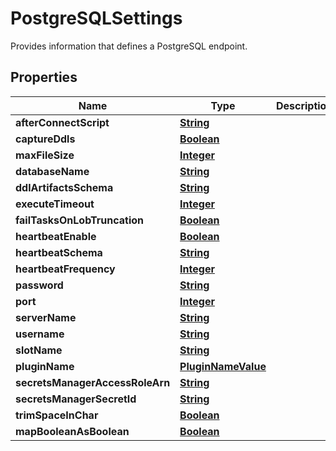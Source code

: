 

# PostgreSQLSettings

Provides information that defines a PostgreSQL endpoint.

## Properties

| Name | Type | Description | Notes |
|------------ | ------------- | ------------- | -------------|
|**afterConnectScript** | [**String**](String.md) |  |  [optional] |
|**captureDdls** | [**Boolean**](Boolean.md) |  |  [optional] |
|**maxFileSize** | [**Integer**](Integer.md) |  |  [optional] |
|**databaseName** | [**String**](String.md) |  |  [optional] |
|**ddlArtifactsSchema** | [**String**](String.md) |  |  [optional] |
|**executeTimeout** | [**Integer**](Integer.md) |  |  [optional] |
|**failTasksOnLobTruncation** | [**Boolean**](Boolean.md) |  |  [optional] |
|**heartbeatEnable** | [**Boolean**](Boolean.md) |  |  [optional] |
|**heartbeatSchema** | [**String**](String.md) |  |  [optional] |
|**heartbeatFrequency** | [**Integer**](Integer.md) |  |  [optional] |
|**password** | [**String**](String.md) |  |  [optional] |
|**port** | [**Integer**](Integer.md) |  |  [optional] |
|**serverName** | [**String**](String.md) |  |  [optional] |
|**username** | [**String**](String.md) |  |  [optional] |
|**slotName** | [**String**](String.md) |  |  [optional] |
|**pluginName** | [**PluginNameValue**](PluginNameValue.md) |  |  [optional] |
|**secretsManagerAccessRoleArn** | [**String**](String.md) |  |  [optional] |
|**secretsManagerSecretId** | [**String**](String.md) |  |  [optional] |
|**trimSpaceInChar** | [**Boolean**](Boolean.md) |  |  [optional] |
|**mapBooleanAsBoolean** | [**Boolean**](Boolean.md) |  |  [optional] |



